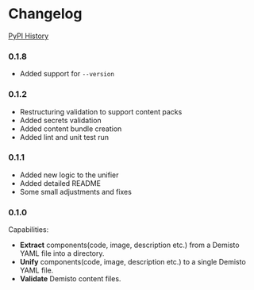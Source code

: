 # Changelog

[PyPI History][1]

[1]: https://pypi.org/project/demisto-sdk/#history

### 0.1.8
* Added support for `--version`

### 0.1.2
* Restructuring validation to support content packs
* Added secrets validation
* Added content bundle creation
* Added lint and unit test run

### 0.1.1

* Added new logic to the unifier
* Added detailed README
* Some small adjustments and fixes

### 0.1.0

Capabilities:
* **Extract** components(code, image, description etc.) from a Demisto YAML file into a directory.
* **Unify** components(code, image, description etc.) to a single Demisto YAML file.
* **Validate** Demisto content files.
